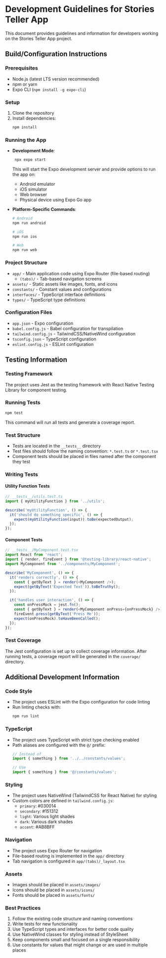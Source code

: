 # Development Guidelines for Stories Teller App

This document provides guidelines and information for developers working on the Stories Teller App project.

## Build/Configuration Instructions

### Prerequisites
- Node.js (latest LTS version recommended)
- npm or yarn
- Expo CLI (`npm install -g expo-cli`)

### Setup
1. Clone the repository
2. Install dependencies:
   ```bash
   npm install
   ```

### Running the App
- **Development Mode**:
  ```bash
   npx expo start
   ```
   This will start the Expo development server and provide options to run the app on:
   - Android emulator
   - iOS simulator
   - Web browser
   - Physical device using Expo Go app

- **Platform-Specific Commands**:
  ```bash
  # Android
  npm run android

  # iOS
  npm run ios

  # Web
  npm run web
  ```

### Project Structure
- `app/` - Main application code using Expo Router (file-based routing)
  - `(tabs)/` - Tab-based navigation screens
- `assets/` - Static assets like images, fonts, and icons
- `constants/` - Constant values and configurations
- `interfaces/` - TypeScript interface definitions
- `types/` - TypeScript type definitions

### Configuration Files
- `app.json` - Expo configuration
- `babel.config.js` - Babel configuration for transpilation
- `tailwind.config.js` - TailwindCSS/NativeWind configuration
- `tsconfig.json` - TypeScript configuration
- `eslint.config.js` - ESLint configuration

## Testing Information

### Testing Framework
The project uses Jest as the testing framework with React Native Testing Library for component testing.

### Running Tests
```bash
npm test
```

This command will run all tests and generate a coverage report.

### Test Structure
- Tests are located in the `__tests__` directory
- Test files should follow the naming convention: `*.test.ts` or `*.test.tsx`
- Component tests should be placed in files named after the component they test

### Writing Tests

#### Utility Function Tests
```typescript
// __tests__/utils.test.ts
import { myUtilityFunction } from '../utils';

describe('myUtilityFunction', () => {
  it('should do something specific', () => {
    expect(myUtilityFunction(input)).toBe(expectedOutput);
  });
});
```

#### Component Tests
```typescript
// __tests__/MyComponent.test.tsx
import React from 'react';
import { render, fireEvent } from '@testing-library/react-native';
import MyComponent from '../components/MyComponent';

describe('MyComponent', () => {
  it('renders correctly', () => {
    const { getByText } = render(<MyComponent />);
    expect(getByText('Expected Text')).toBeTruthy();
  });

  it('handles user interaction', () => {
    const onPressMock = jest.fn();
    const { getByText } = render(<MyComponent onPress={onPressMock} />);
    fireEvent.press(getByText('Press Me'));
    expect(onPressMock).toHaveBeenCalled();
  });
});
```

### Test Coverage
The Jest configuration is set up to collect coverage information. After running tests, a coverage report will be generated in the `coverage/` directory.

## Additional Development Information

### Code Style
- The project uses ESLint with the Expo configuration for code linting
- Run linting checks with:
  ```bash
  npm run lint
  ```

### TypeScript
- The project uses TypeScript with strict type checking enabled
- Path aliases are configured with the `@/` prefix:
  ```typescript
  // Instead of
  import { something } from '../../constants/values';
  
  // Use
  import { something } from '@/constants/values';
  ```

### Styling
- The project uses NativeWind (TailwindCSS for React Native) for styling
- Custom colors are defined in `tailwind.config.js`:
  - `primary`: #030014
  - `secondary`: #151312
  - `light`: Various light shades
  - `dark`: Various dark shades
  - `accent`: #AB8BFF

### Navigation
- The project uses Expo Router for navigation
- File-based routing is implemented in the `app/` directory
- Tab navigation is configured in `app/(tabs)/_layout.tsx`

### Assets
- Images should be placed in `assets/images/`
- Icons should be placed in `assets/icons/`
- Fonts should be placed in `assets/fonts/`

### Best Practices
1. Follow the existing code structure and naming conventions
2. Write tests for new functionality
3. Use TypeScript types and interfaces for better code quality
4. Use NativeWind classes for styling instead of StyleSheet
5. Keep components small and focused on a single responsibility
6. Use constants for values that might change or are used in multiple places